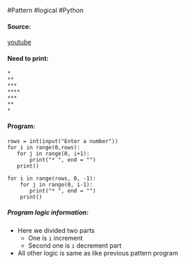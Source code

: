 #Pattern #logical #Python 

#### Source:
[youtube](https://www.youtube.com/watch?v=KcejV_MaUdg&list=PLIFRUdRwOM0_2VMQ_8BBY4SIEXNjkwfW5&index=3)

#### Need to print:
```
*
**
***
****
***
**
*
```

#### Program:
```
rows = int(input("Enter a number"))
for i in range(0,rows):
   for j in range(0, i+1):
       print("* ", end = "")
   print()

for i in range(rows, 0, -1):
    for j in range(0, i-1):
       print("* ", end = "")
    print()
```

##### Program logic information:
* Here we divided two parts 
	* One is `i` increment
	* Second one is `i` decrement part
* All other logic is same as like previous pattern program


